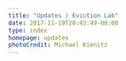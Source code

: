 ```yaml
---
title: "Updates | Eviction Lab"
date: 2017-11-19T20:43:49-08:00
type: index
homepage: updates
photoCredit: Michael Kienitz
---
```

